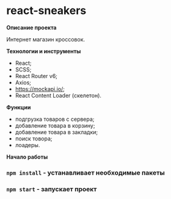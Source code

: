 # react-sneakers

**Описание проекта**

Интернет магазин кроссовок.

**Технологии и инструменты**

* React;
* SCSS;
* React Router v6;
* Axios;
* https://mockapi.io/;
* React Content Loader (скелетон).

**Функции**

* подгрузка товаров с сервера;
* добавление товара в корзину;
* добавление товара в закладки;
* поиск товора;
* лоадеры.

**Начало работы**

### `npm install` - устанавливает необходимые пакеты<br/>
### `npm start` - запускает проект<br/>
